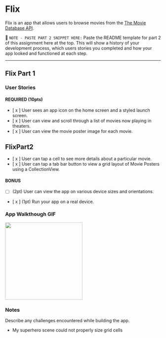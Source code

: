 # Flix

Flix is an app that allows users to browse movies from the [The Movie Database API](http://docs.themoviedb.apiary.io/#).

📝 `NOTE - PASTE PART 2 SNIPPET HERE:` Paste the README template for part 2 of this assignment here at the top. This will show a history of your development process, which users stories you completed and how your app looked and functioned at each step.

---

## Flix Part 1

### User Stories

#### REQUIRED (10pts)
- [ x ]  User sees an app icon on the home screen and a styled launch screen.
- [ x ]  User can view and scroll through a list of movies now playing in theaters.
- [ x ]  User can view the movie poster image for each movie.
## FlixPart2
- [ x ]  User can tap a cell to see more details about a particular movie.
- [ x ]  User can tap a tab bar button to view a grid layout of Movie Posters using a CollectionView.

#### BONUS
- [ ] (2pt) User can view the app on various device sizes and orientations.
- [ x ] (1pt) Run your app on a real device.

### App Walkthough GIF

<img src="gifs/flixPart2.gif" width=250><br>

### Notes
Describe any challenges encountered while building the app.
- My superhero scene could not properly size grid cells
